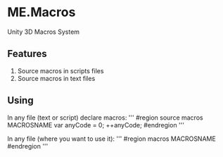 # ME.Macros
Unity 3D Macros System

## Features

1. Source macros in scripts files
2. Source macros in text files

## Using

In any file (text or script) declare macros:
'''
#region source macros MACROSNAME
var anyCode = 0;
++anyCode;
#endregion
'''

In any file (where you want to use it):
'''
#region macros MACROSNAME
#endregion
'''